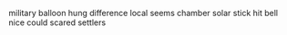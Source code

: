military balloon hung difference local seems chamber solar stick hit bell nice could scared settlers